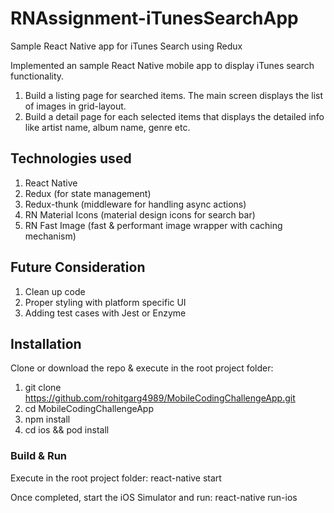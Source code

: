 # RNAssignment-iTunesSearchApp
Sample React Native app for iTunes Search using Redux

Implemented an sample React Native mobile app to display iTunes search functionality. 
1. Build a listing page for searched items. The main screen displays the list of images in grid-layout.
2. Build a detail page for each selected items that displays the detailed info like artist name, album name, genre etc.

## Technologies used

1. React Native
2. Redux (for state management)
3. Redux-thunk (middleware for handling async actions)
4. RN Material Icons (material design icons for search bar)
5. RN Fast Image (fast & performant image wrapper with caching mechanism)

## Future Consideration

1. Clean up code
2. Proper styling with platform specific UI
3. Adding test cases with Jest or Enzyme

## Installation

Clone or download the repo & execute in the root project folder:

1. git clone <https://github.com/rohitgarg4989/MobileCodingChallengeApp.git>
2. cd MobileCodingChallengeApp
3. npm install
4. cd ios && pod install 

### Build & Run

Execute in the root project folder: 
react-native start

Once completed, start the iOS Simulator and run:
react-native run-ios
